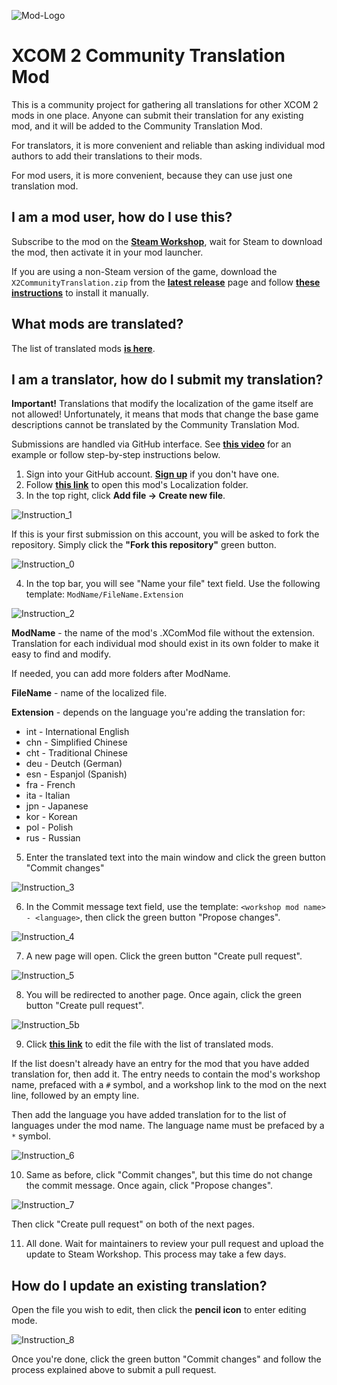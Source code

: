 ![Mod-Logo](https://raw.githubusercontent.com/X2CommunitySupplemental/X2CommunityTranslation/main/Img/ModPreview_512.jpg)

# XCOM 2 Community Translation Mod

This is a community project for gathering all translations for other XCOM 2 mods in one place. Anyone can submit their translation for any existing mod, and it will be added to the Community Translation Mod.

For translators, it is more convenient and reliable than asking individual mod authors to add their translations to their mods.

For mod users, it is more convenient, because they can use just one translation mod.

## I am a mod user, how do I use this?

Subscribe to the mod on the **[Steam Workshop](https://steamcommunity.com/sharedfiles/filedetails/?id=3001342800)**, wait for Steam to download the mod, then activate it in your mod launcher.

If you are using a non-Steam version of the game, download the `X2CommunityTranslation.zip` from the **[latest release](https://github.com/X2CommunitySupplemental/X2CommunityTranslation/releases/latest)** page and follow **[these instructions](https://www.reddit.com/r/xcom2mods/wiki/index/download_mods#wiki_how_to_install_mods_manually)** to install it manually.

## What mods are translated?

The list of translated mods **[is here](https://github.com/X2CommunitySupplemental/X2CommunityTranslation/blob/main/List_of_translated_mods.md)**.

## I am a translator, how do I submit my translation?

**Important!** Translations that modify the localization of the game itself are not allowed! Unfortunately, it means that mods that change the base game descriptions cannot be translated by the Community Translation Mod. 

Submissions are handled via GitHub interface. See **[this video](https://youtu.be/nMVHwzMoyjw)** for an example or follow step-by-step instructions below.

1. Sign into your GitHub account. **[Sign up](https://github.com/join)** if you don't have one.
2. Follow **[this link](https://github.com/X2CommunitySupplemental/X2CommunityTranslation/tree/main/X2CommunityTranslation/Localization)** to open this mod's Localization folder.
3. In the top right, click **Add file -> Create new file**.

![Instruction_1](https://raw.githubusercontent.com/X2CommunitySupplemental/X2CommunityTranslation/main/Img/Instruction_1.png)

If this is your first submission on this account, you will be asked to fork the repository. Simply click the **"Fork this repository"** green button.

![Instruction_0](https://raw.githubusercontent.com/X2CommunitySupplemental/X2CommunityTranslation/main/Img/Instruction_0.png)

4. In the top bar, you will see "Name your file" text field. Use the following template: `ModName/FileName.Extension`

![Instruction_2](https://raw.githubusercontent.com/X2CommunitySupplemental/X2CommunityTranslation/main/Img/Instruction_2.png)

**ModName** - the name of the mod's .XComMod file without the extension. Translation for each individual mod should exist in its own folder to make it easy to find and modify.

If needed, you can add more folders after ModName.

**FileName** - name of the localized file.

**Extension** - depends on the language you're adding the translation for:

* int - International English
* chn - Simplified Chinese
* cht - Traditional Chinese
* deu - Deutch (German)
* esn - Espanjol (Spanish)
* fra - French
* ita - Italian
* jpn - Japanese
* kor - Korean
* pol - Polish
* rus - Russian

5. Enter the translated text into the main window and click the green button "Commit changes"

![Instruction_3](https://raw.githubusercontent.com/X2CommunitySupplemental/X2CommunityTranslation/main/Img/Instruction_3.png)

6. In the Commit message text field, use the template: `<workshop mod name> - <language>`, then click the green button "Propose changes".

![Instruction_4](https://raw.githubusercontent.com/X2CommunitySupplemental/X2CommunityTranslation/main/Img/Instruction_4.png)

7. A new page will open. Click the green button "Create pull request".

![Instruction_5](https://raw.githubusercontent.com/X2CommunitySupplemental/X2CommunityTranslation/main/Img/Instruction_5a.png)

8. You will be redirected to another page. Once again, click the green button "Create pull request".
  
![Instruction_5b](https://raw.githubusercontent.com/X2CommunitySupplemental/X2CommunityTranslation/main/Img/Instruction_5b.png)

9. Click **[this link](https://github.com/X2CommunitySupplemental/X2CommunityTranslation/edit/main/List_of_translated_mods.md)** to edit the file with the list of translated mods.

If the list doesn't already have an entry for the mod that you have added translation for, then add it. 
The entry needs to contain the mod's workshop name, prefaced with a `#` symbol, and a workshop link to the mod on the next line, followed by an empty line.

Then add the language you have added translation for to the list of languages under the mod name. The language name must be prefaced by a `*` symbol.

![Instruction_6](https://raw.githubusercontent.com/X2CommunitySupplemental/X2CommunityTranslation/main/Img/Instruction_6.png)

10. Same as before, click "Commit changes", but this time do not change the commit message. Once again, click "Propose changes".

![Instruction_7](https://raw.githubusercontent.com/X2CommunitySupplemental/X2CommunityTranslation/main/Img/Instruction_7.png)

Then click "Create pull request" on both of the next pages.

11. All done. Wait for maintainers to review your pull request and upload the update to Steam Workshop. This process may take a few days.

## How do I update an existing translation?

Open the file you wish to edit, then click the **pencil icon** to enter editing mode.

![Instruction_8](https://raw.githubusercontent.com/X2CommunitySupplemental/X2CommunityTranslation/main/Img/Instruction_8.png)

Once you're done, click the green button "Commit changes" and follow the process explained above to submit a pull request.
